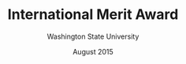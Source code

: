 ---
title: 'International Merit Award'
subtitle: 'Washington State University'
date: 'August 2015'
order: 5
category: 'Awards'
icon: 'trophy'
url: 'https://wsu.edu'
description: 'Awarded to international students studying at WSU for outstanding academic performance.'
---